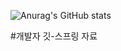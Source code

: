 
![Anurag's GitHub stats](https://github-readme-stats.vercel.app/api?username=JOONWONIM&show_icons=true&theme=radical)

#개발자 깃-스프링 자료